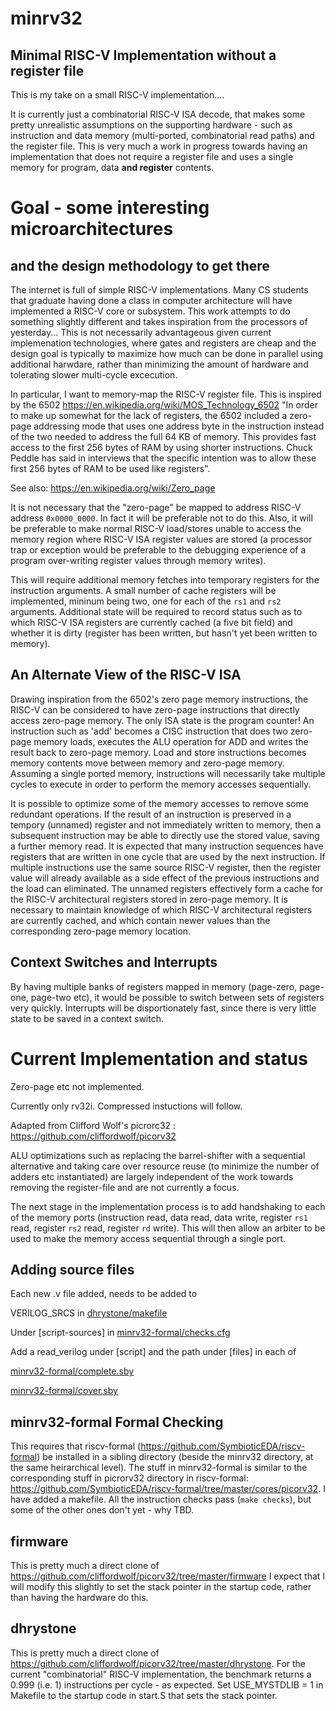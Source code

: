 # minrv32
## Minimal RISC-V Implementation without a register file

This is my take on a small RISC-V implementation....

It is currently just a combinatorial RISC-V ISA decode, that makes some pretty unrealistic assumptions on the supporting hardware - such as instruction and data memory (multi-ported, combinatorial read paths) and the register file.  This is very much a work in progress towards having an implementation that does not require a register file and uses a single memory for program, data **and register** contents.

# Goal - some interesting microarchitectures
## and the design methodology to get there

The internet is full of simple RISC-V implementations.  Many CS students that graduate having done a class in computer architecture will have implemented a RISC-V core or subsystem.  This work attempts to do something slightly different and takes inspiration from the processors of yesterday...  This is not necessarily advantageous given current implemenation technologies, where gates and registers are cheap and the design goal is typically to maximize how much can be done in parallel using additional harwdare, rather than minimizing the amount of hardware and tolerating slower multi-cycle excecution.  

In particular, I want to memory-map the RISC-V register file.  This is inspired by the 6502 https://en.wikipedia.org/wiki/MOS_Technology_6502   "In order to make up somewhat for the lack of registers, the 6502 included a zero-page addressing mode that uses one address byte in the instruction instead of the two needed to address the full 64 KB of memory. This provides fast access to the first 256 bytes of RAM by using shorter instructions. Chuck Peddle has said in interviews that the specific intention was to allow these first 256 bytes of RAM to be used like registers". 

See also: https://en.wikipedia.org/wiki/Zero_page

It is not necessary that the "zero-page" be mapped to address RISC-V address `0x0000_0000`.  In fact it will be preferable not to do this. Also, it will be preferable to make normal RISC-V load/stores unable to access the memory region where RISC-V ISA register values are stored (a processor trap or exception would be preferable to the debugging experience of a program over-writing register values through memory writes).

This will require additional memory fetches into temporary registers for the instruction arguments.  A small number of cache registers will be implemented, mininum being two, one for each of the `rs1` and `rs2` arguments.  Additional state will be required to record status such as to which RISC-V ISA registers are currently cached (a five bit field) and whether it is dirty (register has been written, but hasn't yet been written to memory).

## An Alternate View of the RISC-V ISA

Drawing inspiration from the 6502's zero page memory instructions, the RISC-V can be considered to have zero-page  instructions that directly access zero-page memory.  The only ISA state is the program counter!  An instruction such as 'add' becomes a CISC instruction that does two zero-page memory loads, executes the ALU operation for ADD and writes the result back to zero-page memory. Load and store instructions becomes memory contents move between memory and zero-page memory.  Assuming a single ported memory, instructions will necessarily take multiple cycles to execute in order to perform the memory accesses sequentially.

It is possible to optimize some of the memory accesses to remove some redundant operations. If the result of an instruction is preserved in a tempory (unnamed) register and not immediately written to memory, then a subsequent instruction may be able to directly use the stored value, saving a further memory read. It is expected that many instruction sequences have registers that are written in one cycle that are used by the next instruction. If multiple instructions use the same source RISC-V register, then the register value will already available as a side effect of the previous instructions and the load can eliminated.  The unnamed registers effectively form a cache for the RISC-V architectural registers stored in zero-page memory.  It is necessary to maintain knowledge of which RISC-V architectural registers are currently cached, and which contain newer values than the corresponding zero-page memory location.

## Context Switches and Interrupts

By having multiple banks of registers mapped in memory (page-zero, page-one, page-two etc), it would be possible to switch between sets of registers very quickly.  Interrupts will be disportionately fast, since there is very little state to be saved in a context switch.

# Current Implementation and status

Zero-page etc not implemented.

Currently only rv32i.  Compressed instuctions will follow. 

Adapted from Clifford Wolf's picrorc32 :  https://github.com/cliffordwolf/picorv32

ALU optimizations such as replacing the barrel-shifter with a sequential alternative and taking care over resource reuse (to minimize the number of adders etc instantiated) are largely independent of the work towards removing the register-file and are not currently a focus.

The next stage in the implementation process is to add handshaking to each of the memory ports (instruction read, data read, data write, register `rs1` read, register `rs2` read, register `rd` write).  This will then allow an arbiter to be used to make the memory access sequential through a single port.

## Adding source files
Each new .v file added, needs to be added to 

VERILOG_SRCS in [dhrystone/makefile](dhrystone/makefile)

Under [script-sources] in [minrv32-formal/checks.cfg](minrv32-formal/checks.cfg)

Add a read_verilog under [script] and the path under [files] in each of

  [minrv32-formal/complete.sby](minrv32-formal/complete.sby)
  
  [minrv32-formal/cover.sby](minrv32-formal/cover.sby)
  


## minrv32-formal Formal Checking

This requires that riscv-formal (https://github.com/SymbioticEDA/riscv-formal) be installed in a sibling directory (beside the minrv32 directory, at the same heirarchical level).  The stuff in minrv32-formal is similar to the corresponding stuff in picrorv32 directory in riscv-formal: https://github.com/SymbioticEDA/riscv-formal/tree/master/cores/picorv32.  I have added a makefile.  All the instruction checks pass (`make checks`), but some of the other ones don't yet - why TBD.

## firmware

This is pretty much a direct clone of https://github.com/cliffordwolf/picorv32/tree/master/firmware
I expect that I will modify this slightly to set the stack pointer in the startup code, rather than having the hardware do this.

## dhrystone 

This is pretty much a direct clone of https://github.com/cliffordwolf/picorv32/tree/master/dhrystone.
For the current "combinatorial" RISC-V implementation, the benchmark returns a 0.999 (i.e. 1) instructions per cycle - as expected.
Set USE_MYSTDLIB = 1 in Makefile to the startup code in start.S that sets the stack pointer.



